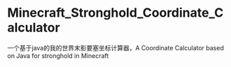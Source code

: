 # Minecraft_Stronghold_Coordinate_Calculator
一个基于java的我的世界末影要塞坐标计算器，A Coordinate Calculator based on Java for stronghold in Minecraft
